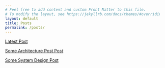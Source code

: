 ```yaml
---
# Feel free to add content and custom Front Matter to this file.
# To modify the layout, see https://jekyllrb.com/docs/themes/#overriding-theme-defaults
layout: default 
title: Posts
permalink: /posts/
---
```


[Latest Post](/_posts/2024-09-16-welcome-to-jekyll.markdown)

[Some Architecture Post Post](/_posts/2024-09-16-welcome-to-jekyll.markdown)

[Some System Design Post](/_posts/2024-09-16-welcome-to-jekyll.markdown)